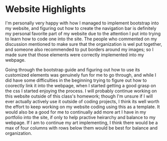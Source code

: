 <!--WEBSITE CHANGE LOG: 
  - Added contact.html link to website navigation bar
  - Added the correct descriptive alt text to images 
  - Edited website images to be more web-friendly
  - Added Email subscription form on bottom of every page
  - Created and implemented Website Custom CSS sheet (mainstyle.css)
  - Added gallery voting on bottom of pages 2-3 (2023 and 2024 Galleries)
  - Customized headers: added black background + gradient
  - Created Dropdown list for Galleries 
-->

<h1>Website Highlights</h2>

  <p>I'm personally very happy with how I managed to implement bootstrap into my website, and figuring out how to create the navigation bar is definitely my personal favorite part of my website due to the attention I put into trying to learn how to code one into the site. The people who commented on my discussion mentioned to make sure that the organization is wel put together, and someone also recommended to put borders around my images; so I made sure that those elements were correctly implemented into my webpage. </p>

  <p>Going through the bootstrap guide and figuring out how to use its customized elements was genuinely fun for me to go through, and while I did have some difficulties in the beginning trying to figure out how to coorectly link it into the webpage, when I started getting a good grasp on the css I started enjoying the process. I will probably continue working on this website outside of this class's homework; though I'm unsure if I will ever actually actively use it outside of coding projects, I think its well worth the effort to keep working on my website coding using this as a template. It would also be a good for me to continually add more art I have in my portfolio into the site, if only to help practive heirarchy and balance to my webpage. If I am to continue my art implementing, I think there would be a max of four columns with rows below them would be best for balance and organization.</p>